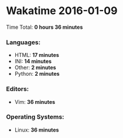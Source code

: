 # Wakatime 2016-01-09

Time Total: **0 hours 36 minutes**

### Languages:
- HTML: **17 minutes** 
- INI: **14 minutes** 
- Other: **2 minutes** 
- Python: **2 minutes** 

### Editors:
- Vim: **36 minutes** 

### Operating Systems:
- Linux: **36 minutes** 

